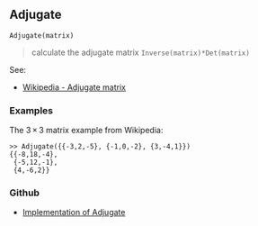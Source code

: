 ## Adjugate

``` 
Adjugate(matrix)
```

> calculate the adjugate matrix `Inverse(matrix)*Det(matrix)`

See:
* [Wikipedia - Adjugate matrix](https://en.wikipedia.org/wiki/Adjugate_matrix)

### Examples

The 3 × 3 matrix example from Wikipedia:

```
>> Adjugate({{-3,2,-5}, {-1,0,-2}, {3,-4,1}}) 
{{-8,18,-4},
 {-5,12,-1},
 {4,-6,2}}
```

### Github

* [Implementation of Adjugate](https://github.com/axkr/symja_android_library/blob/master/symja_android_library/matheclipse-core/src/main/java/org/matheclipse/core/builtin/LinearAlgebra.java#L691) 
